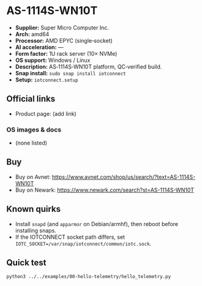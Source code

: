 # AS-1114S-WN10T

- **Supplier:** Super Micro Computer  Inc.
- **Arch:** amd64
- **Processor:** AMD EPYC (single‑socket)
- **AI acceleration:** —
- **Form factor:** 1U rack server (10× NVMe)
- **OS support:** Windows / Linux
- **Description:** AS‑1114S‑WN10T platform, QC‑verified build.
- **Snap install:** `sudo snap install iotconnect`
- **Setup:** `iotconnect.setup`

## Official links
- Product page: (add link)

### OS images & docs
- (none listed)

## Buy
- Buy on Avnet: https://www.avnet.com/shop/us/search/?text=AS-1114S-WN10T
- Buy on Newark: https://www.newark.com/search?st=AS-1114S-WN10T

## Known quirks
- Install `snapd` (and `apparmor` on Debian/armhf), then reboot before installing snaps.
- If the IOTCONNECT socket path differs, set `IOTC_SOCKET=/var/snap/iotconnect/common/iotc.sock`.

## Quick test
```bash
python3 ../../examples/00-hello-telemetry/hello_telemetry.py
```

